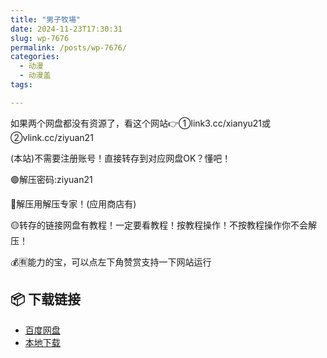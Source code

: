```yaml
---
title: "男子牧場"
date: 2024-11-23T17:30:31
slug: wp-7676
permalink: /posts/wp-7676/
categories:
  - 动漫
  - 动漫盖
tags:

---
```


如果两个网盘都没有资源了，看这个网站👉①link3.cc/xianyu21或②vlink.cc/ziyuan21

(本站)不需要注册账号！直接转存到对应网盘OK？懂吧！

🟢解压密码:ziyuan21

🔵解压用解压专家！(应用商店有)

🟡转存的链接网盘有教程！一定要看教程！按教程操作！不按教程操作你不会解压！

💰🈶能力的宝，可以点左下角赞赏支持一下网站运行

## 📦 下载链接
- [百度网盘](https://blziyuan21.com/pay-download/7676?key=d697c05ecb&down_id=0)
- [本地下载](https://blziyuan21.com/pay-download/7676?key=d697c05ecb&down_id=1)

